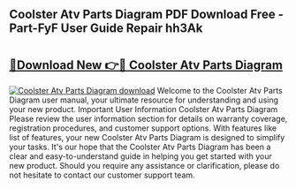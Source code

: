 ## Coolster Atv Parts Diagram PDF Download Free - Part-FyF User Guide Repair hh3Ak

# <h2><a href="http://dfscdu8.blite.top/?on=Coolster+Atv+Parts+Diagram">🔗Download New 👉🔴 Coolster Atv Parts Diagram</a></h2>

[![Coolster Atv Parts Diagram download](https://i.imgur.com/lujVjoI.png)](http://dfscdu8.blite.top/?on=Coolster+Atv+Parts+Diagram)
Welcome to the Coolster Atv Parts Diagram user manual, your ultimate resource for understanding and using your new product. Important User Information Coolster Atv Parts Diagram Please review the user information section for details on warranty coverage, registration procedures, and customer support options. With features like list of features, your new Coolster Atv Parts Diagram is designed to simplify your tasks. It's our hope that the Coolster Atv Parts Diagram has been a clear and easy-to-understand guide in helping you get started with your new product. Should you require any assistance or clarification, please do not hesitate to contact our customer support team.
